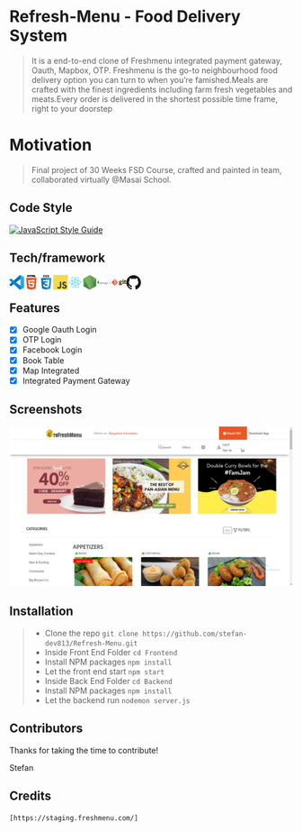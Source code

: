 # Refresh-Menu - Food Delivery System

> It is a end-to-end clone of Freshmenu integrated payment gateway, Oauth, Mapbox, OTP.
> Freshmenu is the go-to neighbourhood food delivery option you can turn to when you’re famished.Meals are crafted with the finest ingredients including farm fresh vegetables and meats.Every order is delivered in the shortest possible time frame, right to your doorstep

# Motivation

> Final project of 30 Weeks FSD Course, crafted and painted in team, collaborated virtually @Masai School.

## Code Style

[![JavaScript Style Guide](https://img.shields.io/badge/code_style-standard-brightgreen.svg)](https://standardjs.com)

## Tech/framework

[<img align="left" alt="Visual Studio Code" width="26px" src="https://raw.githubusercontent.com/github/explore/80688e429a7d4ef2fca1e82350fe8e3517d3494d/topics/visual-studio-code/visual-studio-code.png" />][webdevplaylist]
[<img align="left" alt="HTML5" width="26px" src="https://raw.githubusercontent.com/github/explore/80688e429a7d4ef2fca1e82350fe8e3517d3494d/topics/html/html.png" />][webdevplaylist]
[<img align="left" alt="CSS3" width="26px" src="https://raw.githubusercontent.com/github/explore/80688e429a7d4ef2fca1e82350fe8e3517d3494d/topics/css/css.png" />][cssplaylist]
[<img align="left" alt="JavaScript" width="26px" src="https://raw.githubusercontent.com/github/explore/80688e429a7d4ef2fca1e82350fe8e3517d3494d/topics/javascript/javascript.png" />][jsplaylist]
[<img align="left" alt="React" width="26px" src="https://raw.githubusercontent.com/github/explore/80688e429a7d4ef2fca1e82350fe8e3517d3494d/topics/react/react.png" />][reactplaylist]
[<img align="left" alt="Node.js" width="26px" src="https://raw.githubusercontent.com/github/explore/80688e429a7d4ef2fca1e82350fe8e3517d3494d/topics/nodejs/nodejs.png" />][webdevplaylist]
[<img align="left" alt="MongoDB" width="26px" src="https://raw.githubusercontent.com/github/explore/80688e429a7d4ef2fca1e82350fe8e3517d3494d/topics/mongodb/mongodb.png" />][webdevplaylist]
[<img align="left" alt="Git" width="26px" src="https://raw.githubusercontent.com/github/explore/80688e429a7d4ef2fca1e82350fe8e3517d3494d/topics/git/git.png" />][webdevplaylist]
[<img align="left" alt="GitHub" width="26px" src="https://raw.githubusercontent.com/github/explore/78df643247d429f6cc873026c0622819ad797942/topics/github/github.png" />][webdevplaylist]

[webdevplaylist]: #
[jsplaylist]: #
[cssplaylist]: #
[reactplaylist]: #

<br/>

## Features

- [x] Google Oauth Login
- [x] OTP Login
- [x] Facebook Login
- [x] Book Table 
- [x] Map Integrated
- [x] Integrated Payment Gateway

## Screenshots

<img src="./Frontend/public/LandingPage.png" alt="Landing Page" />

## Installation

> - Clone the repo
>   `git clone https://github.com/stefan-dev813/Refresh-Menu.git`
> - Inside Front End Folder
>   `cd Frontend`
> - Install NPM packages
>   `npm install`
> - Let the front end start
>   `npm start`
> - Inside Back End Folder
>   `cd Backend`
> - Install NPM packages
>   `npm install`
> - Let the backend run
>   `nodemon server.js`

## Contributors

Thanks for taking the time to contribute!

  Stefan

## Credits

`[https://staging.freshmenu.com/]`
